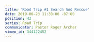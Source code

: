 ```yaml
---
title: 'Road Trip #1 Search And Rescue'
date: 2019-06-23 11:30:00 -07:00
position: 43
series: Road Trip
communicator: Pastor Roger Archer
vimeo_id: 344122452
---
```


